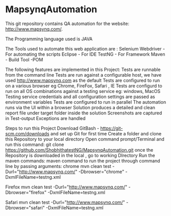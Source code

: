 # MapsynqAutomation
This git repository contains QA automation for the website: http://www.mapsynq.com/.

The Programming language used is JAVA

The Tools used to automate this web application are :
Selenium Webdriver - For automating the scripts
Eclipse - For IDE
TestNG - For Framework 
Maven - Build Tool -POM

The following features  are implemented in this Project:
 Tests are runnable from the command line
 Tests are run against a configurable host, we have used http://www.mapsynq.com as the default
 Tests are configured to run on a various browser eg Chrome, FireFox, Safari , IE
 Tests are configurd to run on all OS combinations against a testing service eg: windows, MacOS
 Testing service credentials and all configuration settings are passed as environment variables
 Tests are configured to run in parallel
 The automation runs via the UI within a browser
 Solution produces a detailed and clean report file under target folder inside the solution
 Screenshots are captured in Test-output
 Exceptions are handled

Steps to run this Project
Download GitBash - https://git-scm.com/downloads and set up Git for first time
Create a folder and clone this Repository to your local directory 
Open command prompt/Terminal and run this command: git clone https://github.com/ShobhithatestNG/MapsynqAutomation.git
once the Repository is downloaded in the local , go to working DIrectory 
Run the maven commands:
maven command to run the project through command line by passing arguments:
chrome mvn clean test -Durl="http://www.mapsynq.com/" -Dbrowser="chrome" -DxmlFileName=testng.xml

Firefox mvn clean test -Durl="http://www.mapsynq.com/" -Dbrowser="firefox" -DxmlFileName=testng.xml

Safari mvn clean test -Durl="http://www.mapsynq.com/" -Dbrowser="safari" -DxmlFileName=testng.xml
